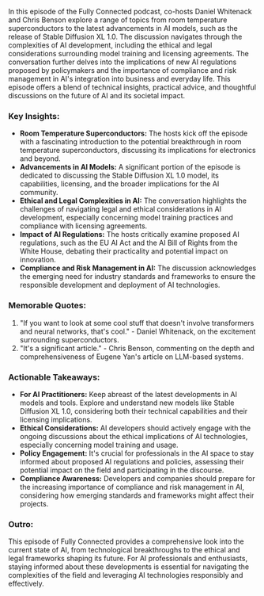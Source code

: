 In this episode of the Fully Connected podcast, co-hosts Daniel Whitenack and Chris Benson explore a range of topics from room temperature superconductors to the latest advancements in AI models, such as the release of Stable Diffusion XL 1.0. The discussion navigates through the complexities of AI development, including the ethical and legal considerations surrounding model training and licensing agreements. The conversation further delves into the implications of new AI regulations proposed by policymakers and the importance of compliance and risk management in AI's integration into business and everyday life. This episode offers a blend of technical insights, practical advice, and thoughtful discussions on the future of AI and its societal impact.

### Key Insights:
- **Room Temperature Superconductors:** The hosts kick off the episode with a fascinating introduction to the potential breakthrough in room temperature superconductors, discussing its implications for electronics and beyond.
- **Advancements in AI Models:** A significant portion of the episode is dedicated to discussing the Stable Diffusion XL 1.0 model, its capabilities, licensing, and the broader implications for the AI community.
- **Ethical and Legal Complexities in AI:** The conversation highlights the challenges of navigating legal and ethical considerations in AI development, especially concerning model training practices and compliance with licensing agreements.
- **Impact of AI Regulations:** The hosts critically examine proposed AI regulations, such as the EU AI Act and the AI Bill of Rights from the White House, debating their practicality and potential impact on innovation.
- **Compliance and Risk Management in AI:** The discussion acknowledges the emerging need for industry standards and frameworks to ensure the responsible development and deployment of AI technologies.

### Memorable Quotes:
1. "If you want to look at some cool stuff that doesn't involve transformers and neural networks, that's cool." - Daniel Whitenack, on the excitement surrounding superconductors.
2. "It's a significant article." - Chris Benson, commenting on the depth and comprehensiveness of Eugene Yan's article on LLM-based systems.

### Actionable Takeaways:
- **For AI Practitioners:** Keep abreast of the latest developments in AI models and tools. Explore and understand new models like Stable Diffusion XL 1.0, considering both their technical capabilities and their licensing implications.
- **Ethical Considerations:** AI developers should actively engage with the ongoing discussions about the ethical implications of AI technologies, especially concerning model training and usage.
- **Policy Engagement:** It's crucial for professionals in the AI space to stay informed about proposed AI regulations and policies, assessing their potential impact on the field and participating in the discourse.
- **Compliance Awareness:** Developers and companies should prepare for the increasing importance of compliance and risk management in AI, considering how emerging standards and frameworks might affect their projects.

### Outro:
This episode of Fully Connected provides a comprehensive look into the current state of AI, from technological breakthroughs to the ethical and legal frameworks shaping its future. For AI professionals and enthusiasts, staying informed about these developments is essential for navigating the complexities of the field and leveraging AI technologies responsibly and effectively.
